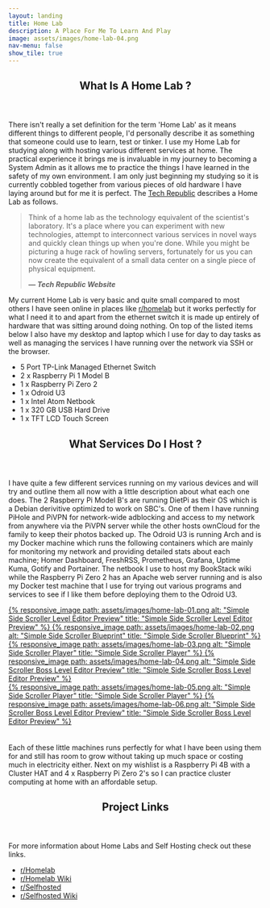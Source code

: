 ```yaml
---
layout: landing
title: Home Lab
description: A Place For Me To Learn And Play
image: assets/images/home-lab-04.png
nav-menu: false
show_tile: true
---
```


<!-- Main -->
<div id="main">

<!-- One -->
<section id="one">
	<div class="inner">
		<header class="major">
			<h2>What Is A Home Lab ?</h2>
		</header>
		<p>There isn't really a set definition for the term 'Home Lab' as it means different things to different people, I'd personally describe it as something that someone could use to learn, test or tinker. I use my Home Lab for studying along with hosting various different services at home. The practical experience it brings me is invaluable in my journey to becoming a System Admin as it allows me to practice the things I have learned in the safety of my own environment. I am only just beginning my studying so it is currently cobbled together from various pieces of old hardware I have laying around but for me it is perfect. The <a href="https://www.techrepublic.com/">Tech Republic</a> describes a Home Lab as follows.</p>
        <blockquote cite="https://www.techrepublic.com/article/tech-projects-for-it-leaders-how-to-build-a-home-lab/">
            <p>Think of a home lab as the technology equivalent of the scientist's laboratory. It's a place where you can experiment with new technologies, attempt to interconnect various services in novel ways and quickly clean things up when you're done. While you might be picturing a huge rack of howling servers, fortunately for us you can now create the equivalent of a small data center on a single piece of physical equipment.</p>
            <figcaption><b>— <cite>Tech Republic Website</cite></b></figcaption>
        </blockquote>
        <p>My current Home Lab is very basic and quite small compared to most others I have seen online in places like <a href="https://www.reddit.com/r/homelab/" target="_blank">r/homelab</a> but it works perfectly for what I need it to and apart from the ethernet switch it is made up entirely of hardware that was sitting around doing nothing. On top of the listed items below I also have my desktop and laptop which I use for day to day tasks as well as managing the services I have running over the network via SSH or the browser.</p>
		<ul>
            <li>5 Port TP-Link Managed Ethernet Switch</li>
            <li>2 x Raspberry Pi 1 Model B</li>
            <li>1 x Raspberry Pi Zero 2</li>
            <li>1 x Odroid U3</li>
            <li>1 x Intel Atom Netbook</li>
            <li>1 x 320 GB USB Hard Drive</li>
            <li>1 x TFT LCD Touch Screen</li>
		</ul>
        <header class="major">
			<h2>What Services Do I Host ?</h2>
		</header>
        <p>I have quite a few different services running on my various devices and will try and outline them all now with a little description about what each one does. The 2 Raspberry Pi Model B's are running DietPi as their OS which is a Debian derivitive optimized to work on SBC's. One of them I have running PiHole and PiVPN for network-wide adblocking and access to my network from anywhere via the PiVPN server while the other hosts ownCloud for the family to keep their photos backed up. The Odroid U3 is running Arch and is my Docker machine which runs the following containers which are mainly for monitoring my network and providing detailed stats about each machine; Homer Dashboard, FreshRSS, Prometheus, Grafana, Uptime Kuma, Gotify and Portainer. The netbook I use to host my BookStack wiki while the Raspberry Pi Zero 2 has an Apache web server running and is also my Docker test machine that I use for trying out various programs and services to see if I like them before deploying them to the Odroid U3.</p>
        <section class="row">
            <a class="image column" href="../assets/images/home-lab-01.png" target="_blank">
                {% responsive_image path: assets/images/home-lab-01.png alt: "Simple Side Scroller Level Editor Preview" title: "Simple Side Scroller Level Editor Preview" %}
            </a>
            <a class="image column" href="../assets/images/home-lab-02.png" target="_blank">
                {% responsive_image path: assets/images/home-lab-02.png alt: "Simple Side Scroller Blueprint" title: "Simple Side Scroller Blueprint" %}
            </a>
        </section>
        <section class="row">
            <a class="image column" href="../assets/images/home-lab-03.png" target="_blank">
                {% responsive_image path: assets/images/home-lab-03.png alt: "Simple Side Scroller Player" title: "Simple Side Scroller Player" %}
            </a>
            <a class="image column" href="../assets/images/home-lab-04.png" target="_blank">
                {% responsive_image path: assets/images/home-lab-04.png alt: "Simple Side Scroller Boss Level Editor Preview" title: "Simple Side Scroller Boss Level Editor Preview" %}
            </a>
        </section>
        <section class="row">
            <a class="image column" href="../assets/images/home-lab-05.png" target="_blank">
                {% responsive_image path: assets/images/home-lab-05.png alt: "Simple Side Scroller Player" title: "Simple Side Scroller Player" %}
            </a>
            <a class="image column" href="../assets/images/home-lab-06.png" target="_blank">
                {% responsive_image path: assets/images/home-lab-06.png alt: "Simple Side Scroller Boss Level Editor Preview" title: "Simple Side Scroller Boss Level Editor Preview" %}
            </a>
        </section>
        <p style="padding-top: 1.5em;">Each of these little machines runs perfectly for what I have been using them for and still has room to grow without taking up much space or costing much in electricity either. Next on my wishlist is a Raspberry Pi 4B with a Cluster HAT and 4 x Raspberry Pi Zero 2's so I can practice cluster computing at home with an affordable setup.</p>
	</div>
</section>

<!-- Two -->
<section id="two">
	<div class="inner">
		<header class="major">
			<h2>Project Links</h2>
		</header>
		<p>For more information about Home Labs and Self Hosting check out these links.</p>
		<ul>
            <li><a href="https://www.reddit.com/r/homelab/" target="_blank">r/Homelab</a></li>
            <li><a href="https://www.reddit.com/r/homelab/wiki/index" target="_blank">r/Homelab Wiki</a></li>
            <li><a href="https://www.reddit.com/r/selfhosted/" target="_blank">r/Selfhosted</a></li>
            <li><a href="https://www.reddit.com/r/selfhosted/wiki/index" target="_blank">r/Selfhosted Wiki</a></li>
		</ul>
	</div>
</section>

<!-- Main End -->
</div>
